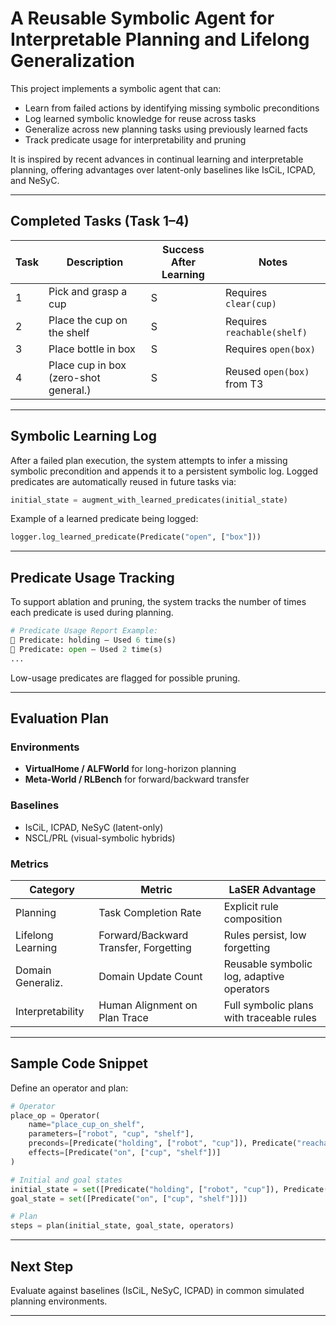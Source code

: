 # A Reusable Symbolic Agent for Interpretable Planning and Lifelong Generalization

This project implements a symbolic agent that can:

- Learn from failed actions by identifying missing symbolic preconditions
- Log learned symbolic knowledge for reuse across tasks
- Generalize across new planning tasks using previously learned facts
- Track predicate usage for interpretability and pruning

It is inspired by recent advances in continual learning and interpretable planning, offering advantages over latent-only baselines like IsCiL, ICPAD, and NeSyC.

---

## Completed Tasks (Task 1–4)

| Task | Description                           | Success After Learning | Notes                       |
| ---- | ------------------------------------- | ---------------------- | --------------------------- |
| 1    | Pick and grasp a cup                  | S                     | Requires `clear(cup)`       |
| 2    | Place the cup on the shelf            | S                    | Requires `reachable(shelf)` |
| 3    | Place bottle in box                   | S                    | Requires `open(box)`        |
| 4    | Place cup in box (zero-shot general.) | S                      | Reused `open(box)` from T3  |

---

## Symbolic Learning Log

After a failed plan execution, the system attempts to infer a missing symbolic precondition and appends it to a persistent symbolic log. Logged predicates are automatically reused in future tasks via:

```python
initial_state = augment_with_learned_predicates(initial_state)
```

Example of a learned predicate being logged:

```python
logger.log_learned_predicate(Predicate("open", ["box"]))
```

---

## Predicate Usage Tracking

To support ablation and pruning, the system tracks the number of times each predicate is used during planning.

```python
# Predicate Usage Report Example:
🔸 Predicate: holding — Used 6 time(s)
🔸 Predicate: open — Used 2 time(s)
...
```

Low-usage predicates are flagged for possible pruning.

---

## Evaluation Plan

### Environments

- **VirtualHome / ALFWorld** for long-horizon planning
- **Meta-World / RLBench** for forward/backward transfer

### Baselines

- IsCiL, ICPAD, NeSyC (latent-only)
- NSCL/PRL (visual-symbolic hybrids)

### Metrics

| Category          | Metric                                | LaSER Advantage                           |
| ----------------- | ------------------------------------- | ----------------------------------------- |
| Planning          | Task Completion Rate                  | Explicit rule composition                 |
| Lifelong Learning | Forward/Backward Transfer, Forgetting | Rules persist, low forgetting             |
| Domain Generaliz. | Domain Update Count                   | Reusable symbolic log, adaptive operators |
| Interpretability  | Human Alignment on Plan Trace         | Full symbolic plans with traceable rules  |

---

## Sample Code Snippet

Define an operator and plan:

```python
# Operator
place_op = Operator(
    name="place_cup_on_shelf",
    parameters=["robot", "cup", "shelf"],
    preconds=[Predicate("holding", ["robot", "cup"]), Predicate("reachable", ["shelf"])],
    effects=[Predicate("on", ["cup", "shelf"])]
)

# Initial and goal states
initial_state = set([Predicate("holding", ["robot", "cup"]), Predicate("reachable", ["shelf"])])
goal_state = set([Predicate("on", ["cup", "shelf"])])

# Plan
steps = plan(initial_state, goal_state, operators)
```

---

## Next Step

Evaluate against baselines (IsCiL, NeSyC, ICPAD) in common simulated planning environments.

---



